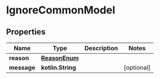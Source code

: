 
# IgnoreCommonModel

## Properties
Name | Type | Description | Notes
------------ | ------------- | ------------- | -------------
**reason** | [**ReasonEnum**](ReasonEnum.md) |  | 
**message** | **kotlin.String** |  |  [optional]



